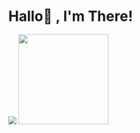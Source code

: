 # Hallo👋 , I'm There!  

<p>
    <img src="https://github-readme-stats.vercel.app/api?username=theresianwg&hide=contribs,prs&show_icons=true&hide_border=true&title_color=000" />
    <img src="https://github-readme-stats.vercel.app/api/top-langs/?username=theresianwg&layout=compact" height=180 />
</p>


